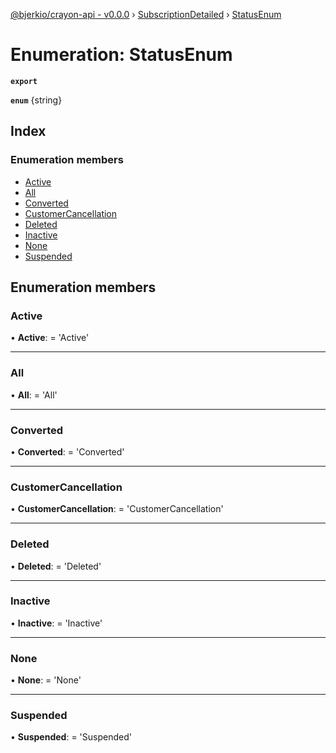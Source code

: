 [@bjerkio/crayon-api - v0.0.0](../README.md) › [SubscriptionDetailed](../modules/subscriptiondetailed.md) › [StatusEnum](subscriptiondetailed.statusenum.md)

# Enumeration: StatusEnum

**`export`** 

**`enum`** {string}

## Index

### Enumeration members

* [Active](subscriptiondetailed.statusenum.md#active)
* [All](subscriptiondetailed.statusenum.md#all)
* [Converted](subscriptiondetailed.statusenum.md#converted)
* [CustomerCancellation](subscriptiondetailed.statusenum.md#customercancellation)
* [Deleted](subscriptiondetailed.statusenum.md#deleted)
* [Inactive](subscriptiondetailed.statusenum.md#inactive)
* [None](subscriptiondetailed.statusenum.md#none)
* [Suspended](subscriptiondetailed.statusenum.md#suspended)

## Enumeration members

###  Active

• **Active**: =  <any> 'Active'

___

###  All

• **All**: =  <any> 'All'

___

###  Converted

• **Converted**: =  <any> 'Converted'

___

###  CustomerCancellation

• **CustomerCancellation**: =  <any> 'CustomerCancellation'

___

###  Deleted

• **Deleted**: =  <any> 'Deleted'

___

###  Inactive

• **Inactive**: =  <any> 'Inactive'

___

###  None

• **None**: =  <any> 'None'

___

###  Suspended

• **Suspended**: =  <any> 'Suspended'
